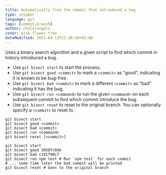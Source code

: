 ```yaml
---
title: Automatically find the commit that introduced a bug
type: snippet
language: git
tags: [commit,branch]
author: chalarangelo
cover: pink-flower-tree
dateModified: 2021-04-13T21:10:59+03:00
---
```


Uses a binary search algorithm and a given script to find which commit in history introduced a bug.

- Use `git bisect start` to start the process.
- Use `git bisect good <commit>` to mark a `<commit>` as "good", indicating it is known to be bug-free.
- Use `git bisect bad <commit>` to mark a different `<commit>` as "bad" indicating it has the bug.
- Use `git bisect run <command>` to run the given `<command>` on each subsequent commit to find which commit introduce the bug.
- Use `git bisect reset` to reset to the original branch. You can optionally specify a `<commit>` to reset to.

```shell
git bisect start
git bisect good <commit>
git bisect bad <commit>
git bisect run <command>
git bisect reset [<commit>]
```

```shell
git bisect start
git bisect good 3050fc0de
git bisect bad c191f90c7
git bisect run npm test # Run `npm test` for each commit
# ... some time later the bad commit will be printed
git bisect reset # Goes to the original branch
```
